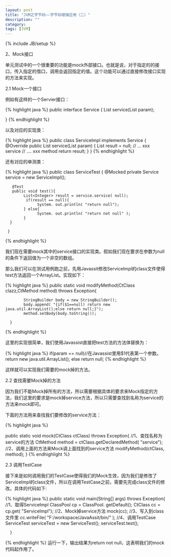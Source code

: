 ```yaml
---
layout: post
title: "JVM之字节码——字节码增强应用（二）"
description: ""
category: 
tags: [JVM]
---
```

{% include JB/setup %}

2、Mock接口

单元测试中的一个很重要的功能是mock外部接口。也就是说，对于指定的的接口，传入指定的借口，调用会返回指定的值。这个功能可以通过直接修改接口实现的方法来实现。

2.1 Mock一个接口

例如有这样的一个Servier接口：

{% highlight java %}
public interface Service {
      List<Integer> service(List<Integer> param);

}
{% endhighlight %}

以及对应的实现类：

{% highlight java %}
public class ServiceImpl implements Service {
       @Override
       public List<Integer> service(List<Integer> param) {
           List<Integer> result = null;
           // ... xxx service
           // .... xxx method
           return result;
      }
}
{% endhighlight %}

还有对应的单测类：

{% highlight java %}
public class ServiceTest {
       @Mocked
       private Service service = new ServiceImpl();
      
       @Test
       public void test(){
            List<Integer> result = service.service( null);
             if(result == null){
                  System. out.println( "return null");
            } else{
                  System. out.println( "return not null" );
            }
      }

     }
{% endhighlight %}

我们现在需要mock其中的service接口的实现类。假如我们现在要求在参数为null的条件下返回值为一个非空的数组。

那么我们可以在测试用例跑之前，先用Javassit修改ServiceImpl的class文件使得test方法返回一个ArrayList。实现如下：

{% highlight java %}
public static void modifyMethod(CtClass clazz,CtMethod method) throws Exception{
            
            StringBuilder body = new StringBuilder();
            body.append( "{if($1==null) return new java.util.ArrayList();else return null;}");
            method.setBody(body.toString()); 
            
      }
{% endhighlight %}

这里的实现很简单，我们使用Javassist直接把test方法的方法体替换为：

{% highlight java %}
if(param == null)//在Javassist里用$1代表第一个参数。
     return new java.util.ArrayList();
else
     return null;
{% endhighlight %}

这样就可以实现我们需要的mock掉的方法。

2.2 查找需要Mock掉的方法

因为我们不能Mock掉所有的方法，所以需要根据具体的要求来Mock指定的方法，我们这里的要求是mock掉service方法，所以只需要查找到名称为service的方法来mock即可。

下面的方法用来查找我们要修改的service方法：

{% highlight java %}

public static void mock(CtClass ctClass) throws Exception{
	//1、查找名称为service的方法
        CtMethod method = ctClass.getDeclaredMethod( "service");
	//2、调用上面的方法来Mock调上面找到的service方法
         modifyMethod(ctClass, method);
}
{% endhighlight %}

 2.3 调用TestCase

接下来是如何调用我们的TestCase使得我们的Mock生效，因为我们是修改了ServiceImpl的class文件，所以在调用TestCase之前，需要先完成class文件的修改。具体的代码如下:

{% highlight java %}
public static void main(String[] args) throws Exception{
                         //1、取得ServiceImpl
            ClassPool cp = ClassPool. getDefault();
            CtClass cc = cp.get( "ServiceImpl");
                         //2、Mock掉service方法
             mock(cc);
                         //3、写入到class文件里
            cc.writeFile( "F:/workspace/JavaAssit/bin/" );
                         //4、调用TestCase
            ServiceTest serviceTest = new ServiceTest();
            serviceTest.test();
            
      }
{% endhighlight %}
运行一下，输出结果为return not null，这表明我们的mock代码起作用了。





